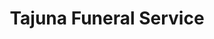 ---
title: "Tajuna Funeral Service"
url: /binangonan/tajuna-funeral-service/
shop: funeral directors
---